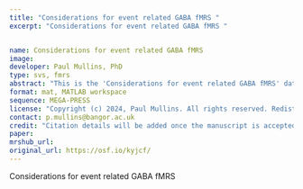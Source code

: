```yaml
---
title: "Considerations for event related GABA fMRS "
excerpt: "Considerations for event related GABA fMRS "


name: Considerations for event related GABA fMRS 
image:
developer: Paul Mullins, PhD
type: svs, fmrs
abstract: "This is the 'Considerations for event related GABA fMRS' dataset. It contains 3 matlab workspaces, with simulated spectra for GABA and Glutamate from a MEGA-PRESS experiment."
format: mat, MATLAB workspace
sequence: MEGA-PRESS
license: "Copyright (c) 2024, Paul Mullins. All rights reserved. Redistribution and use in source and binary forms, with or without modification, are permitted provided that the following conditions are met: 1. Redistributions of source code must retain the above copyright notice, this list of conditions and the following disclaimer. 2. Redistributions in binary form must reproduce the above copyright notice, this list of conditions and the following disclaimer in the documentation and/or other materials provided with the distribution. 3. Neither the name of the copyright holder nor the names of its contributors may be used to endorse or promote products derived from this software without specific prior written permission. THIS SOFTWARE IS PROVIDED BY THE COPYRIGHT HOLDERS AND CONTRIBUTORS "AS IS" AND ANY EXPRESS OR IMPLIED WARRANTIES, INCLUDING, BUT NOT LIMITED TO, THE IMPLIED WARRANTIES OF MERCHANTABILITY AND FITNESS FOR A PARTICULAR PURPOSE ARE DISCLAIMED. IN NO EVENT SHALL THE COPYRIGHT HOLDER OR CONTRIBUTORS BE LIABLE FOR ANY DIRECT, INDIRECT, INCIDENTAL, SPECIAL, EXEMPLARY, OR CONSEQUENTIAL DAMAGES (INCLUDING, BUT NOT LIMITED TO, PROCUREMENT OF SUBSTITUTE GOODS OR SERVICES; LOSS OF USE, DATA, OR PROFITS; OR BUSINESS INTERRUPTION) HOWEVER CAUSED AND ON ANY THEORY OF LIABILITY, WHETHER IN CONTRACT, STRICT LIABILITY, OR TORT (INCLUDING NEGLIGENCE OR OTHERWISE) ARISING IN ANY WAY OUT OF THE USE OF THIS SOFTWARE, EVEN IF ADVISED OF THE POSSIBILITY OF SUCH DAMAGE."
contact: p.mullins@bangor.ac.uk
credit: "Citation details will be added once the manuscript is accepted"
paper: 
mrshub_url:
original_url: https://osf.io/kyjcf/
---
```


Considerations for event related GABA fMRS 

